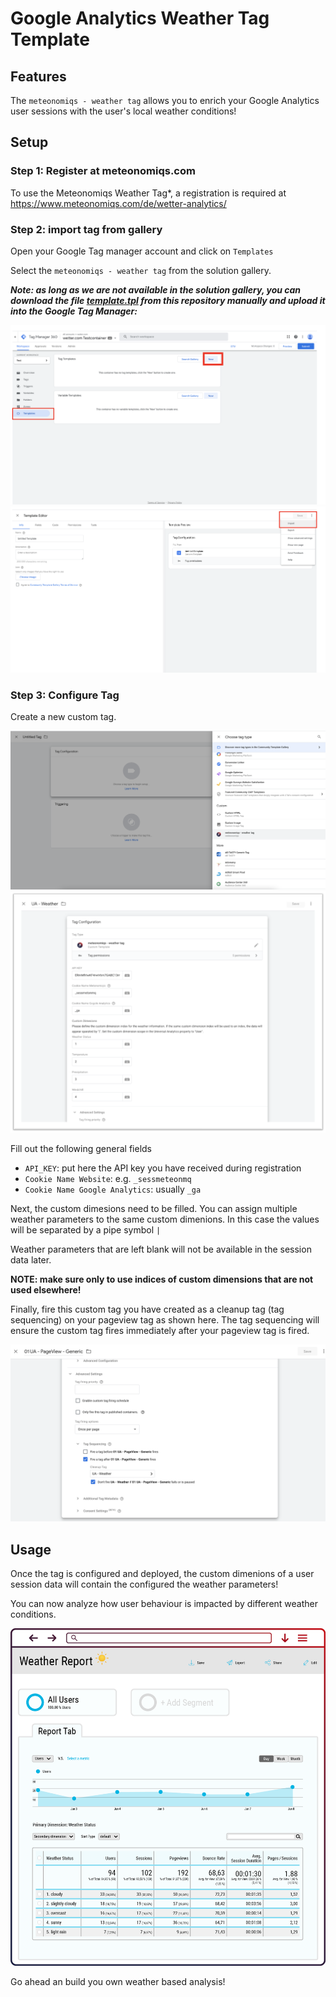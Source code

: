 # Google Analytics Weather Tag Template

## Features 

The `meteonomiqs - weather tag` allows you to enrich your Google Analytics user sessions 
with the user's local weather conditions!

## Setup

###  Step 1: Register at meteonomiqs.com

To use the Meteonomiqs Weather Tag*, a registration is required at https://www.meteonomiqs.com/de/wetter-analytics/

### Step 2: import tag from gallery

Open your Google Tag manager account and click on `Templates`

Select the `meteonomiqs - weather tag` from the solution gallery.

***Note: as long as we are not available in the solution gallery, you can download the file 
[template.tpl](https://raw.githubusercontent.com/meteonomiqs/gtm-weather/main/template.tpl)
from this repository manually and upload it into the Google Tag Manager:***

![Manual upload](doc/images/gallery_import_from_file.png "Manual upload")
![Manual upload](doc/images/import.png "Manual upload")

### Step 3: Configure Tag

Create a new custom tag.

![Tag Configuration](doc/images/customtag.png "Tag Configuration")
![Tag Configuration](doc/images/tag_config.png "Tag Configuration")

Fill out the following general fields
* `API_KEY`: put here the API key you have received during registration
* `Cookie Name Website`: e.g. `_sessmeteonmq`
* `Cookie Name Google Analytics`: usually `_ga`

Next, the custom dimesions need to be filled.
You can assign multiple weather parameters to the same custom dimenions. In this case the values will be separated by a pipe symbol `|`

Weather parameters that are left blank will not be available in the session data later.

**NOTE: make sure only to use indices of custom dimensions that are not used elsewhere!**

Finally, fire this custom tag you have created as a cleanup tag (tag sequencing) on your pageview tag as shown here. The tag sequencing will ensure the custom tag fires immediately after your pageview tag is fired.

![Tag Configuration](doc/images/sequence.png "Tag Configuration")

## Usage

Once the tag is configured and deployed, the custom dimenions of a user session data will contain the configured the weather parameters!

You can now analyze how user behaviour is impacted by different weather conditions.

![Google Analytics example analysis](doc/images/ga_example.png "Google Analytics example analysis")

Go ahead an build you own weather based analysis!
